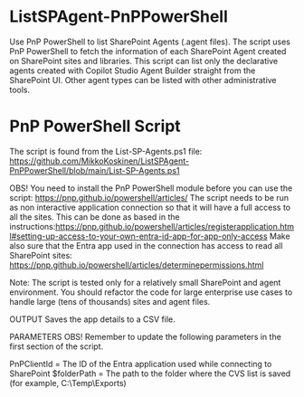 # ListSPAgent-PnPPowerShell
Use PnP PowerShell to list SharePoint Agents (.agent files).
The script uses PnP PowerShell to fetch the information of each SharePoint Agent created on SharePoint sites and libraries.
This script can list only the declarative agents created with Copilot Studio Agent Builder straight from the SharePoint UI. Other agent types can be listed with other administrative tools.

# PnP PowerShell Script
The script is found from the List-SP-Agents.ps1 file: https://github.com/MikkoKoskinen/ListSPAgent-PnPPowerShell/blob/main/List-SP-Agents.ps1
 
OBS! You need to install the PnP PowerShell module before you can use the script: https://pnp.github.io/powershell/articles/
The script needs to be run as non interactive application connection so that it will have a full access to all the sites.
This can be done as based in the instructions:https://pnp.github.io/powershell/articles/registerapplication.html#setting-up-access-to-your-own-entra-id-app-for-app-only-access
Make also sure that the Entra app used in the connection has access to read all SharePoint sites: https://pnp.github.io/powershell/articles/determinepermissions.html

Note: The script is tested only for a relatively small SharePoint and agent environment. You should refactor the code for large enterprise use cases to handle large (tens of thousands) sites and agent files.

OUTPUT
Saves the app details to a CSV file.

PARAMETERS
OBS! Remember to update the following parameters in the first section of the script.

PnPClientId = The ID of the Entra application used while connecting to SharePoint
$folderPath = The path to the folder where the CVS list is saved (for example, C:\Temp\Exports)
